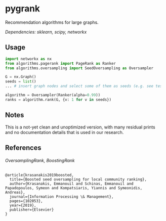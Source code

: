 # pygrank
Recommendation algorithms for large graphs.

*Dependencies: sklearn, scipy, networkx*

## Usage
```python
import networkx as nx
from algorithms.pagerank import PageRank as Ranker
from algorithms.oversampling import SeedOversampling as Oversampler

G = nx.Graph()
seeds = list()
... # insert graph nodes and select some of them as seeds (e.g. see tests.py)

algorithm = Oversampler(Ranker(alpha=0.99))
ranks = algorithm.rank(G, {v: 1 for v in seeds})
```

## Notes
This is a not-yet clean and unoptimized version, with many residual prints
and no documentation details that is used in our research. 

## References
###### *OversamplingRank*, *BoostingRank*
```
@article{krasanakis2019boosted,
  title={Boosted seed oversampling for local community ranking},
  author={Krasanakis, Emmanouil and Schinas, Emmanouil and Papadopoulos, Symeon and Kompatsiaris, Yiannis and Symeonidis, Andreas},
  journal={Information Processing \& Management},
  pages={102053},
  year={2019},
  publisher={Elsevier}
}
```
